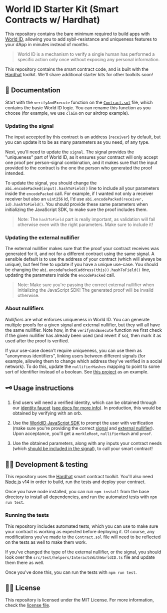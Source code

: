 # World ID Starter Kit (Smart Contracts w/ Hardhat)

This repository contains the bare minimum required to build apps with [World ID](https://id.worlcoin.org), allowing you to add sybil-resistance and uniqueness features to your dApp in minutes instead of months.

> World ID is a mechanism to verify a single human has performed a specific action only once without exposing any personal information.

This repository contains the smart contract code, and is built with the [Hardhat](https://hardhat.org) toolkit. We'll share additional starter kits for other toolkits soon!

## 📄 Documentation

Start with the `verifyAndExecute` function on the [`Contract.sol`](contracts/Contract.sol) file, which contains the basic World ID logic. You can rename this function as you choose (for example, we use `claim` on our airdrop example).

### Updating the signal

The input accepted by this contract is an address (`receiver`) by default, but you can update it to be as many parameters as you need, of any type.

Next, you'll need to update the `signal`. The signal provides the "uniqueness" part of World ID, as it ensures your contract will only accept one proof per person-signal combination, and it makes sure that the input provided to the contract is the one the person who generated the proof intended.

To update the signal, you should change the `abi.encodePacked(input).hashToField()` line to include all your parameters inside the `encodePacked` call. For example, if I wanted not only a receiver receiver but also an `uint256` id, I'd use `abi.encodePacked(receiver, id).hashToField()`. You should provide these same parameters when initializing the JavaScript SDK, to make sure the proof includes them.

> Note: The `hashToField` part is really important, as validation will fail otherwise even with the right parameters. Make sure to include it!

### Updating the external nullifier

The external nullifier makes sure that the proof your contract receives was generated for it, and not for a different contract using the same signal. A sensible default is to use the address of your contract (which will always be unique), but feel free to update if you have a unique use-case. You should be changing the `abi.encodePacked(address(this)).hashToField()` line, updating the parameters inside the `encodePacked` call.

> Note: Make sure you're passing the correct external nullifier when initializing the JavaScript SDK! The generated proof will be invalid otherwise.

### About nullifiers

_Nullifiers_ are what enforces uniqueness in World ID. You can generate multiple proofs for a given signal and external nullifier, but they will all have the same nullifier. Note how, in the `verifyAndExecute` function we first check if the given nullifier has already been used (and revert if so), then mark it as used after the proof is verified.

If your use-case doesn't require uniqueness, you can use them as "anonymous identifiers", linking users between different signals (for example, allowing them to change which address they've verified in a social network). To do this, update the `nullifierHashes` mapping to point to some sort of identifier instead of a boolean. See [this project](https://github.com/m1guelpf/lens-humancheck/blob/main/src/HumanCheck.sol) as an example.

## 🗝 Usage instructions

1. End users will need a verified identity, which can be obtained through our [identity faucet](https://mock-app.id.worldcoin.org) ([see docs for more info](https://id.worldcoin.org/test)). In production, this would be obtained by verifying with an orb.

2. Use the [WorldID JavaScript SDK](https://id.worldcoin.org/docs/js) to prompt the user with verification (make sure you're providing the correct [signal](#updating-the-signal) and [external nullifier](#updating-the-external-nullifier)). Upon acceptance, you'll get a `merkleRoot`, `nullifierHash` and `proof`.

3. Use the obtained parameters, along with any inputs your contract needs (which [should be included in the signal](#updating-the-signal)), to call your smart contract!

## 🧑‍💻 Development & testing

This repository uses the [Hardhat](https://hardhat.org) smart contract toolkit. You'll also need [Node.js](https://nodejs.org) v14 in order to build, run the tests and deploy your contract.

Once you have node installed, you can run `npm install` from the base directory to install all dependencies, and run the automated tests with `npm run test`.

### Running the tests

This repository includes automated tests, which you can use to make sure your contract is working as expected before deploying it. Of course, any modifications you've made to the `Contract.sol` file will need to be reflected on the tests as well to make them work.

If you've changed the type of the external nullifier, or the signal, you should look over the `src/test/helpers/InteractsWithWorldID.ts` file and update them there as well.

Once you've done this, you can run the tests with `npm run test`.

## 🧑‍⚖️ License

This repository is licensed under the MIT License. For more information, check the [license file](LICENSE).
